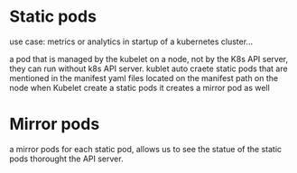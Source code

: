 # Static pods
use case: metrics or analytics in startup of a kubernetes cluster...

a pod that is managed by the kubelet on a node, not by the K8s API server, they can run without k8s API server.
kublet auto craete static pods that are mentioned in the manifest yaml files located on the manifest path on the node
when Kubelet create a static pods it creates a mirror pod as well

# Mirror pods
a mirror pods for each static pod, allows us to see the statue of the static pods thorought the API server.
